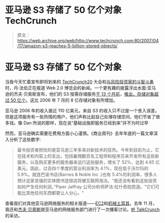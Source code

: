 # 亚马逊 S3 存储了 50 亿个对象 TechCrunch

> 原文：<https://web.archive.org/web/http://www.techcrunch.com:80/2007/04/17/amazon-s3-reaches-5-billion-stored-objects/>

# 亚马逊 S3 存储了 50 亿个对象

 [](https://web.archive.org/web/20221007095309/http://aws.amazon.com/s3) 当我今天忙着宣布即将到来的 [TechCrunch20](https://web.archive.org/web/20221007095309/http://www.techcrunch20.com/) 大会和[与风险投资家的斗智斗勇](https://web.archive.org/web/20221007095309/http://www.sfgate.com/cgi-bin/blogs/sfgate/detail?blogid=19&entry_id=15460)时，丹·法伯正在报道 Web 2.0 博览会的新闻。一个更有趣的披露浮出水面:亚马逊的杰夫·贝索斯宣布，他们的 S3 按需存储服务[于 13 个月前](https://web.archive.org/web/20221007095309/http://www.beta.techcrunch.com/2006/03/14/amazon-grid-storage-web-service-launches/)，[推出，存储对象超过 50 亿个](https://web.archive.org/web/20221007095309/http://blogs.zdnet.com/BTL/?p=4854)。这比 2006 年 7 月的 8 亿存储对象有所增加。

亚马逊 2006 年的收入接近 110 亿美元，来自 S3 的收入只不过是一个舍入误差。但是这项服务有一些热情的用户，他们声称比起自己处理存储空间，他们节省了很多钱。像 Dan 所说的那样，现在说“基础设施即服务已经到来”并不为时过早

然而，亚马逊确实需要在费用方面小心谨慎。《商业周刊》去年年底的一篇文章深入分析了这些数字:

> 最令投资者担忧的是亚马逊三年多来对新技术的狂热。今年到目前为止，它在技术和内容上的支出，包括雇佣数百名工程师和程序员来开发所有这些新服务，以及购买更多的服务器来运行这些服务，增长了 52%，达到 4.85 亿美元。因此，过去四个季度的营业利润率为 4.1%，现在低于沃尔玛的 5.9%。就连巴诺书店(Barnes & Noble Inc .)也有 5.4%的利润率，很多人预计这家坚强的实体图书连锁店将被互联网淘汰。“我还没有看到这些投资如何产生任何利润，”Piper Jaffray 公司分析师萨法·拉什奇抱怨道。"它们可能比其他任何东西都更让人分心。"

查看我们对其他亚马逊网络服务的相关报道——[EC2](https://web.archive.org/web/20221007095309/http://www.beta.techcrunch.com/2006/08/24/exclusive-amazon-readies-utility-computing-service/)和[机械土耳其](https://web.archive.org/web/20221007095309/http://www.beta.techcrunch.com/2005/11/04/amazon-finally-shows-itself-as-the-matrix/)。去年 11 月，我还和[杰夫·贝索斯](https://web.archive.org/web/20221007095309/http://www.beta.techcrunch.com/2006/11/14/interview-with-jeff-bezos-on-amazon-web-services/)就亚马逊的网络服务部门进行了一次播客讨论。[听 TalkCrunch](https://web.archive.org/web/20221007095309/http://www.talkcrunch.com/2006/11/14/interview-with-jeff-bezos/) 的采访。